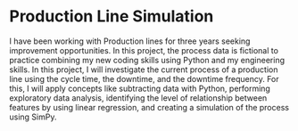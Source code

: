 # Production Line Simulation
I have been working with Production lines for three years seeking improvement opportunities. In this project, the process data is fictional to practice combining my new coding skills using Python and my engineering skills. In this project, I will investigate the current process of a production line using the cycle time, the downtime, and the downtime frequency. For this, I will apply concepts like subtracting data with Python, performing exploratory data analysis, identifying the level of relationship between features by using linear regression, and creating a simulation of the process using SimPy.
